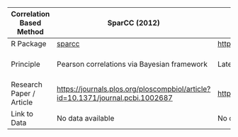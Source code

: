| Correlation Based Method | SparCC (2012)                                                                  | CCLasso (2015)                                       | REBACCA (2015)                                                                                                                            | CoNet (2016)                                                                                                        | Meta-Network (2019)                                                                                            |
|--------------------------|--------------------------------------------------------------------------------|------------------------------------------------------|-------------------------------------------------------------------------------------------------------------------------------------------|---------------------------------------------------------------------------------------------------------------------|----------------------------------------------------------------------------------------------------------------|
| R Package                | [sparcc](https://rdrr.io/github/zdk123/SpiecEasi/man/sparcc.html)                       | https://github.com/huayingfang/CCLasso               | [REBACCA](https://faculty.wcas.northwestern.edu/hji403/REBACCA.htm)                                                                                  | https://github.com/ramellose/CoNetinR                                                                               | https://github.com/guido-s/netmeta                                                                             |
| Principle                | Pearson correlations via Bayesian framework                                    | Latent variable model with l1- norm shrinkage method | Linear system using pairwise log ratios                                                                                                   | Bray and Curtis, Kullback–Leibler dissimilarity measures, Pearson and Spearman correlation, and mutual information. | Hybrid method with Pearson Correlation and graph-based method FS-Weight method to study indirect relationships |
| Research Paper / Article | https://journals.plos.org/ploscompbiol/article?id=10.1371/journal.pcbi.1002687 | https://www.math.pku.edu.cn/teachers/dengmh/CCLasso/ | https://www.researchgate.net/publication/278731609_Investigating_microbial_co-occurrence_patterns_based_on_metagenomic_compositional_data | https://hallucigenia-sparsa.github.io/seqgroup/reference/barebonesCoNet.html                                        | https://link.springer.com/book/10.1007/978-3-319-21416-0                                                       |
| Link to Data             | No data available                                                              | No data available                                    | No data available                                                                                                                         | No data available                                                                                                   | https://github.com/guido-s/netmeta/tree/develop/data                                                           |
